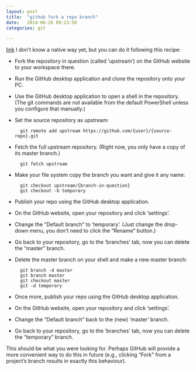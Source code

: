 ```yaml
---
layout: post
title:  "github fork a repo branch"
date:   2014-06-26 09:23:50
categories: git

---
```

[link](http://stackoverflow.com/questions/9227873/fork-from-a-branch-in-github)
I don’t know a native way yet, but you can do it following this recipe:

* Fork the repository in question (called ‘upstream’) on the GitHub website to your workspace there.
* Run the GitHub desktop application and clone the repository onto your PC.
* Use the GitHub desktop application to open a shell in the repository. (The git commands are not available from the default PowerShell unless you configure that manually.)
* Set the source repository as upstream:

		git remote add upstream https://github.com/{user}/{source-repo}.git




* Fetch the full upstream repository. (Right now, you only have a copy of its master branch.)

		git fetch upstream
		
* Make your file system copy the branch you want and give it any name:
		
		git checkout upstream/{branch-in-question}
		git checkout -b temporary
* Publish your repo using the GitHub desktop application.

* On the GitHub website, open your repository and click ‘settings’.
* Change the “Default branch” to ‘temporary’. (Just change the drop-down menu, you don’t need to click the “Rename” button.)
* Go back to your repository, go to the ‘branches’ tab, now you can delete the “master” branch.
* Delete the master branch on your shell and make a new master branch:
		
		git branch -d master
		git branch master
		git checkout master
		git -d temporary
* Once more, publish your repo using the GitHub desktop application.

* On the GitHub website, open your repository and click ‘settings’.
* Change the “Default branch” back to the (new) ‘master’ branch.
* Go back to your repository, go to the ‘branches’ tab, now you can delete the “temporary” branch.


This should be what you were looking for. Perhaps GitHub will provide a more convenient way to do this in future (e.g., clicking “Fork” from a project’s branch results in exactly this behaviour).